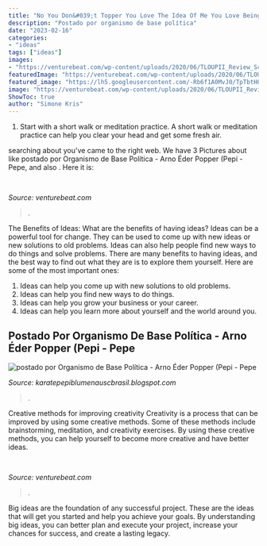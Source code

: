 ```yaml
---
title: "No You Don&#039;t Topper You Love The Idea Of Me You Love Being Seen With Me What Movie ~ Postado Por Organismo De Base Política"
description: "Postado por organismo de base política"
date: "2023-02-16"
categories:
- "ideas"
tags: ["ideas"]
images:
- "https://venturebeat.com/wp-content/uploads/2020/06/TLOUPII_Review_Screenshot_08-Copy.jpg?w=800"
featuredImage: "https://venturebeat.com/wp-content/uploads/2020/06/TLOUPII_Review_Screenshot_08-Copy.jpg?w=800"
featured_image: "https://lh5.googleusercontent.com/-Rb6f1A0MvJ0/TpTbtHQ4VXI/AAAAAAAADB8/P9raN6S8QVY/s512/karate%252520%252528134%252529.jpg"
image: "https://venturebeat.com/wp-content/uploads/2020/06/TLOUPII_Review_Screenshot_08-Copy.jpg?w=800"
ShowToc: true
author: "Simone Kris"
---
```



1. Start with a short walk or meditation practice. A short walk or meditation practice can help you clear your head and get some fresh air.

	

		
searching about  you've came to the right web. We have 3 Pictures about  like postado por Organismo de Base Política - Arno Éder Popper (Pepi - Pepe,  and also . Here it is:
		
    
## 

<img loading=lazy src="https://venturebeat.com/wp-content/uploads/2020/06/TLOUPII_Review_Screenshot_08-Copy.jpg?w=800" onerror="this.onerror=null;this.src='https://tse3.mm.bing.net/th?id=OIP.tp4rCzxiqZFWfwi3Q_fQlQHaEK&amp;pid=15.1';" alt="">

_Source: venturebeat.com_

>. 

	

The Benefits of Ideas: What are the benefits of having ideas?
Ideas can be a powerful tool for change. They can be used to come up with new ideas or new solutions to old problems. Ideas can also help people find new ways to do things and solve problems. There are many benefits to having ideas, and the best way to find out what they are is to explore them yourself. Here are some of the most important ones: 
1. Ideas can help you come up with new solutions to old problems.
2. Ideas can help you find new ways to do things.
3. Ideas can help you grow your business or your career.
4. Ideas can help you learn more about yourself and the world around you.

    
## Postado Por Organismo De Base Política - Arno Éder Popper (Pepi - Pepe

<img loading=lazy src="https://lh5.googleusercontent.com/-Rb6f1A0MvJ0/TpTbtHQ4VXI/AAAAAAAADB8/P9raN6S8QVY/s512/karate%252520%252528134%252529.jpg" onerror="this.onerror=null;this.src='https://tse4.mm.bing.net/th?id=OIP.ar1mnLdvV9-wPq_7TkCphwHaFj&amp;pid=15.1';" alt="postado por Organismo de Base Política - Arno Éder Popper (Pepi - Pepe">

_Source: karatepepiblumenauscbrasil.blogspot.com_

>. 

	

Creative methods for improving creativity
Creativity is a process that can be improved by using some creative methods. Some of these methods include brainstorming, meditation, and creativity exercises. By using these creative methods, you can help yourself to become more creative and have better ideas.

    
## 

<img loading=lazy src="https://venturebeat.com/wp-content/uploads/2020/05/hp-srping.jpg" onerror="this.onerror=null;this.src='https://tse2.mm.bing.net/th?id=OIP.qUUhiSxdv1PtsJHjvuuKjgHaF7&amp;pid=15.1';" alt="">

_Source: venturebeat.com_

>. 

	

Big ideas are the foundation of any successful project. These are the ideas that will get you started and help you achieve your goals. By understanding big ideas, you can better plan and execute your project, increase your chances for success, and create a lasting legacy.

